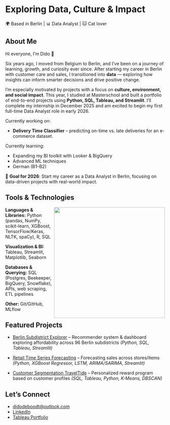 # Exploring Data, Culture & Impact 

🌍 Based in Berlin | 📊 Data Analyst | 🐱 Cat lover  

## About Me

Hi everyone, I’m Dido 👋  

Six years ago, I moved from Belgium to Berlin, and I’ve been on a journey of learning, growth, and curiosity ever since. After starting my career in Berlin with customer care and sales, I transitioned into **data** — exploring how insights can inform smarter decisions and drive positive change.  

I’m especially motivated by projects with a focus on **culture, environment, and social impact**. This year, I studied at Masterschool and built a portfolio of end-to-end projects using **Python, SQL, Tableau, and Streamlit**. I’ll complete my internship in December 2025 and am excited to begin my first full-time Data Analyst role in early 2026.  

Currently working on:  
  - **Delivery Time Classifier** – predicting on-time vs. late deliveries for an e-commerce dataset.

Currently learning:
  - Expanding my BI toolkit with Looker & BigQuery
  - Advanced ML techniques  
  - German (B1–B2)  

🎯 **Goal for 2026**: Start my career as a Data Analyst in Berlin, focusing on data-driven projects with real-world impact.

## Tools & Technologies

<img align="right" src="https://github-readme-stats.vercel.app/api/top-langs/?username=Dido-D-B&layout=compact&theme=dracula" width="350"/>

**Languages & Libraries:** Python (pandas, NumPy, scikit-learn, XGBoost, TensorFlow/Keras, NLTK, spaCy), R, SQL  

**Visualization & BI:** Tableau, Streamlit, Matplotlib, Seaborn  

**Databases & Querying:** SQL (Postgres, Beekeeper, BigQuery, Snowflake), APIs, web scraping, ETL pipelines  

**Other:** Git/GitHub, MLflow  

## Featured Projects

- [Berlin Subdistrict Explorer](https://github.com/Dido-D-B/Berlin_Housing_Recommender) – Recommender system & dashboard exploring affordability across 96 Berlin subdistricts
  *(Python, SQL, Tableau, Streamlit)*
  
- [Retail Time Series Forecasting](https://github.com/Dido-D-B/Retail_TimeSeries_Forecasting_Project) – Forecasting sales across stores/items
  *(Python, XGBoost Regressor, LSTM, ARIMA/SARIMA, Streamlit)*
  
- [Customer Segmentation TravelTide](https://github.com/Dido-D-B/TravelTide_Customer_Segmentation) – Personalized reward program based on customer profiles
  *(SQL, Tableau, Python, K-Means, DBSCAN)*

## Let’s Connect

- didodeboodt@outlook.com
- [LinkedIn](https://www.linkedin.com/in/dido-de-boodt/)
- [Tableau Portfolio](https://public.tableau.com/app/profile/dido.de.boodt/vizzes)

